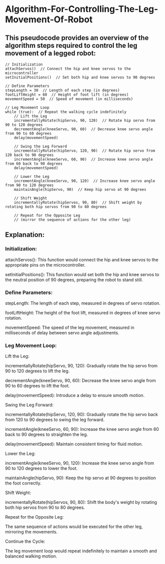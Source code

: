 # Algorithm-For-Controlling-The-Leg-Movement-Of-Robot
## This pseudocode provides an overview of the algorithm steps required to control the leg movement of a legged robot:
```
// Initialization
attachServos()  // Connect the hip and knee servos to the microcontroller
setInitialPositions()  // Set both hip and knee servos to 90 degrees

// Define Parameters
stepLength = 30  // Length of each step (in degrees)
footLiftHeight = 60  // Height of foot lift (in degrees)
movementSpeed = 50  // Speed of movement (in milliseconds)

// Leg Movement Loop
while (true):  // Repeat the walking cycle indefinitely
    // Lift the Leg
    incrementallyRotate(hipServo, 90, 120)  // Rotate hip servo from 90 to 120 degrees
    decrementAngle(kneeServo, 90, 60)  // Decrease knee servo angle from 90 to 60 degrees
    delay(movementSpeed)

    // Swing the Leg Forward
    incrementallyRotate(hipServo, 120, 90)  // Rotate hip servo from 120 back to 90 degrees
    incrementAngle(kneeServo, 60, 90)  // Increase knee servo angle from 60 back to 90 degrees
    delay(movementSpeed)

    // Lower the Leg
    incrementAngle(kneeServo, 90, 120)  // Increase knee servo angle from 90 to 120 degrees
    maintainAngle(hipServo, 90)  // Keep hip servo at 90 degrees

    // Shift Weight
    incrementallyRotate(hipServos, 90, 80)  // Shift weight by rotating both hip servos from 90 to 80 degrees

    // Repeat for the Opposite Leg
    // (mirror the sequence of actions for the other leg)
```
## Explanation:

### Initialization:
  attachServos(): This function would connect the hip and knee servos to the appropriate pins on the microcontroller.
 
 
  setInitialPositions(): This function would set both the hip and knee servos to the neutral position of 90 degrees, preparing the robot to stand still.
### Define Parameters:
  stepLength: The length of each step, measured in degrees of servo rotation.

 
  footLiftHeight: The height of the foot lift, measured in degrees of knee servo rotation.

 
   movementSpeed: The speed of the leg movement, measured in milliseconds of delay between servo angle adjustments.

 
### Leg Movement Loop:
Lift the Leg:


incrementallyRotate(hipServo, 90, 120): Gradually rotate the hip servo from 90 to 120 degrees to lift the leg.


decrementAngle(kneeServo, 90, 60): Decrease the knee servo angle from 90 to 60 degrees to lift the foot.


delay(movementSpeed): Introduce a delay to ensure smooth motion.


Swing the Leg Forward:


incrementallyRotate(hipServo, 120, 90): Gradually rotate the hip servo back from 120 to 90 degrees to swing the leg forward.


incrementAngle(kneeServo, 60, 90): Increase the knee servo angle from 60 back to 90 degrees to straighten the leg.


delay(movementSpeed): Maintain consistent timing for fluid motion.


Lower the Leg:


incrementAngle(kneeServo, 90, 120): Increase the knee servo angle from 90 to 120 degrees to lower the foot.


maintainAngle(hipServo, 90): Keep the hip servo at 90 degrees to position the foot correctly.


 Shift Weight:


incrementallyRotate(hipServos, 90, 80): Shift the body's weight by rotating both hip servos from 90 to 80 degrees.


Repeat for the Opposite Leg:


The same sequence of actions would be executed for the other leg, mirroring the movements.


Continue the Cycle:


The leg movement loop would repeat indefinitely to maintain a smooth and balanced walking motion.
